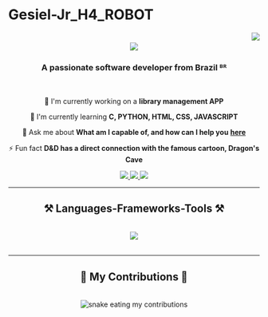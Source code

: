 # Gesiel-Jr_H4_ROBOT

<img align="right" src="https://visitor-badge.laobi.icu/badge?page_id=H4-ROBOT.Gesiel-Jr_H4_ROBOT" />

<h1 align="center">
    <img src="https://readme-typing-svg.herokuapp.com/?font=Righteous&size=35&center=true&vCenter=true&width=700&height=70&duration=5000&lines=Olá+Pessoal+!+👋;+Eu+sou+<Gesiel+Jr>+🤖+</+H4_ROBOT+>..;" />
</h1>


<h3 align="center">A passionate software developer from Brazil ᴮᴿ</h3>

<br/>

<div align="center">
 
 🔭 I'm currently working on a **library management APP**
 
 🌱 I'm currently learning **C, PYTHON, HTML, CSS, JAVASCRIPT**

 💬 Ask me about **What am I capable of, and how can I help you** **[here](https://github.com/H4-ROBOT/Gesiel-Jr_H4_ROBOT/issues)**

 ⚡ Fun fact **D&D has a direct connection with the famous cartoon, Dragon's Cave**
 
 </div>
 
<div align="center"> 
  <a href="mailto:Gesiel.h4robot@gmail.com">
    <img src="https://img.shields.io/badge/Gmail-333333?style=for-the-badge&logo=gmail&logoColor=red" />
  </a>
  <a href="https://www.linkedin.com/in/gesiel-junior-566672227/" target="_blank">
    <img src="https://img.shields.io/badge/LinkedIn-0077B5?style=for-the-badge&logo=linkedin&logoColor=white" target="_blank" />
  </a>
  <a href="https://github.com/H4-ROBOT/Portifolio" target="_blank">
     <img src="https://img.shields.io/badge/Portfolio-FF5722?style=for-the-badge&logo=todoist&logoColor=white" target="_blank" /> <!-- sqlite, safari, google-chrome are other good icon options -->
  </a>
</div>

 <hr/>
 
<h2 align="center">⚒️ Languages-Frameworks-Tools ⚒️</h2>
<br/>
<div align="center">
    <img src="https://skillicons.dev/icons?i=html,css,vscode,github,figma,python,javascript,c,mysql,flask" /><br>
</div>

<br/>
<hr/>

<div align="center">
  <h2>🐍 My Contributions 🐍</h2>
  <br>
  <img alt="snake eating my contributions" src="https://raw.githubusercontent.com/H4-ROBOT/Gesiel-Jr_H4_ROBOT/output/github-contribution-grid-snake.svg" />
  
  <br/><br/><br/>
</div>

